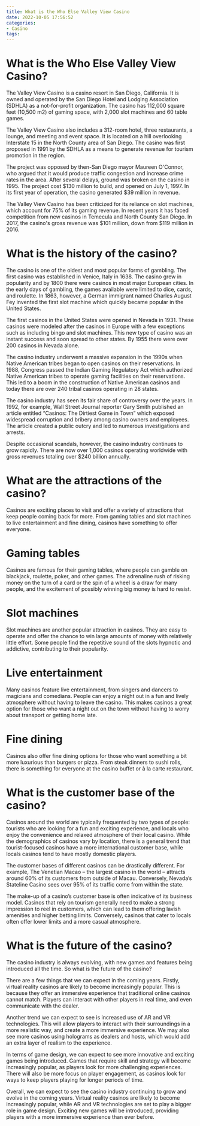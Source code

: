 ```yaml
---
title: What is the Who Else Valley View Casino
date: 2022-10-05 17:56:52
categories:
- Casino
tags:
---
```



#  What is the Who Else Valley View Casino?

The Valley View Casino is a casino resort in San Diego, California. It is owned and operated by the San Diego Hotel and Lodging Association (SDHLA) as a not-for-profit organization. The casino has 112,000 square feet (10,500 m2) of gaming space, with 2,000 slot machines and 60 table games.

The Valley View Casino also includes a 312-room hotel, three restaurants, a lounge, and meeting and event space. It is located on a hill overlooking Interstate 15 in the North County area of San Diego. The casino was first proposed in 1991 by the SDHLA as a means to generate revenue for tourism promotion in the region.

The project was opposed by then-San Diego mayor Maureen O'Connor, who argued that it would produce traffic congestion and increase crime rates in the area. After several delays, ground was broken on the casino in 1995. The project cost $130 million to build, and opened on July 1, 1997. In its first year of operation, the casino generated $39 million in revenue.

The Valley View Casino has been criticized for its reliance on slot machines, which account for 75% of its gaming revenue. In recent years it has faced competition from new casinos in Temecula and North County San Diego. In 2017, the casino's gross revenue was $101 million, down from $119 million in 2016.

#  What is the history of the casino?

The casino is one of the oldest and most popular forms of gambling. The first casino was established in Venice, Italy in 1638. The casino grew in popularity and by 1800 there were casinos in most major European cities. In the early days of gambling, the games available were limited to dice, cards, and roulette. In 1863, however, a German immigrant named Charles August Fey invented the first slot machine which quickly became popular in the United States.

The first casinos in the United States were opened in Nevada in 1931. These casinos were modeled after the casinos in Europe with a few exceptions such as including bingo and slot machines. This new type of casino was an instant success and soon spread to other states. By 1955 there were over 200 casinos in Nevada alone.

The casino industry underwent a massive expansion in the 1990s when Native American tribes began to open casinos on their reservations. In 1988, Congress passed the Indian Gaming Regulatory Act which authorized Native American tribes to operate gaming facilities on their reservations. This led to a boom in the construction of Native American casinos and today there are over 240 tribal casinos operating in 28 states.

The casino industry has seen its fair share of controversy over the years. In 1992, for example, Wall Street Journal reporter Gary Smith published an article entitled “Casinos: The Dirtiest Game in Town” which exposed widespread corruption and bribery among casino owners and employees. The article created a public outcry and led to numerous investigations and arrests.

Despite occasional scandals, however, the casino industry continues to grow rapidly. There are now over 1,000 casinos operating worldwide with gross revenues totaling over $240 billion annually.

#  What are the attractions of the casino?

Casinos are exciting places to visit and offer a variety of attractions that keep people coming back for more. From gaming tables and slot machines to live entertainment and fine dining, casinos have something to offer everyone.

# Gaming tables

Casinos are famous for their gaming tables, where people can gamble on blackjack, roulette, poker, and other games. The adrenaline rush of risking money on the turn of a card or the spin of a wheel is a draw for many people, and the excitement of possibly winning big money is hard to resist.

# Slot machines

Slot machines are another popular attraction in casinos. They are easy to operate and offer the chance to win large amounts of money with relatively little effort. Some people find the repetitive sound of the slots hypnotic and addictive, contributing to their popularity.

# Live entertainment

Many casinos feature live entertainment, from singers and dancers to magicians and comedians. People can enjoy a night out in a fun and lively atmosphere without having to leave the casino. This makes casinos a great option for those who want a night out on the town without having to worry about transport or getting home late.

# Fine dining

Casinos also offer fine dining options for those who want something a bit more luxurious than burgers or pizza. From steak dinners to sushi rolls, there is something for everyone at the casino buffet or à la carte restaurant.

#  What is the customer base of the casino?

Casinos around the world are typically frequented by two types of people: tourists who are looking for a fun and exciting experience, and locals who enjoy the convenience and relaxed atmosphere of their local casino. While the demographics of casinos vary by location, there is a general trend that tourist-focused casinos have a more international customer base, while locals casinos tend to have mostly domestic players.

The customer bases of different casinos can be drastically different. For example, The Venetian Macao – the largest casino in the world – attracts around 60% of its customers from outside of Macau. Conversely, Nevada’s Stateline Casino sees over 95% of its traffic come from within the state.

The make-up of a casino’s customer base is often indicative of its business model. Casinos that rely on tourism generally need to make a strong impression to reel in customers, which can lead to them offering lavish amenities and higher betting limits. Conversely, casinos that cater to locals often offer lower limits and a more casual atmosphere.

#  What is the future of the casino?

The casino industry is always evolving, with new games and features being introduced all the time. So what is the future of the casino?

There are a few things that we can expect in the coming years. Firstly, virtual reality casinos are likely to become increasingly popular. This is because they offer an immersive experience that traditional online casinos cannot match. Players can interact with other players in real time, and even communicate with the dealer.

Another trend we can expect to see is increased use of AR and VR technologies. This will allow players to interact with their surroundings in a more realistic way, and create a more immersive experience. We may also see more casinos using holograms as dealers and hosts, which would add an extra layer of realism to the experience.

In terms of game design, we can expect to see more innovative and exciting games being introduced. Games that require skill and strategy will become increasingly popular, as players look for more challenging experiences. There will also be more focus on player engagement, as casinos look for ways to keep players playing for longer periods of time.

Overall, we can expect to see the casino industry continuing to grow and evolve in the coming years. Virtual reality casinos are likely to become increasingly popular, while AR and VR technologies are set to play a bigger role in game design. Exciting new games will be introduced, providing players with a more immersive experience than ever before.